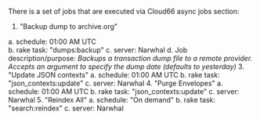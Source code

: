There is a set of jobs that are executed via Cloud66 async jobs section:

1. "Backup dump to archive.org"

  a. schedule: 01:00 AM UTC  
  b. rake task: "dumps:backup"
  c. server: Narwhal
  d. Job description/purpose: _Backups a transaction dump file to a remote provider. Accepts an argument to specify the dump date (defaults to yesterday)_
3. "Update JSON contexts"
  a. schedule: 01:00 AM UTC
  b. rake task: "json_contexts:update"
  c. server: Narwhal
4. "Purge Envelopes"
  a. schedule: 01:00 AM UTC
  b. rake task: "json_contexts:update"
  c. server: Narwhal
5. "Reindex All"
  a. schedule: "On demand"
  b. rake task: "search:reindex"
  c. server: Narwhal

